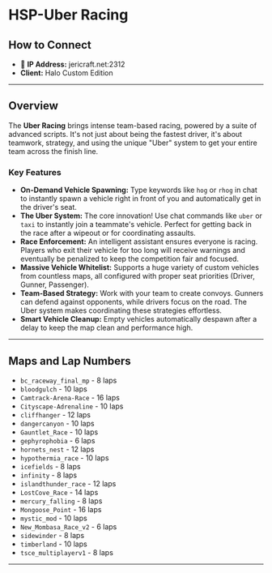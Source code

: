 # HSP-Uber Racing

## How to Connect

* 🔗 **IP Address:** jericraft.net:2312
* **Client:** Halo Custom Edition

---

## Overview

The **Uber Racing** brings intense team-based racing, powered by a suite of advanced scripts. It's not just about being
the fastest driver, it's about teamwork, strategy, and using the unique "Uber" system to get your entire team across the
finish line.

### Key Features

* **On-Demand Vehicle Spawning:** Type keywords like `hog` or `rhog` in chat to instantly spawn a vehicle right in front
  of you and automatically get in the driver's seat.
* **The Uber System:** The core innovation! Use chat commands like `uber` or `taxi` to instantly join a teammate's
  vehicle. Perfect for getting back in the race after a wipeout or for coordinating assaults.
* **Race Enforcement:** An intelligent assistant ensures everyone is racing. Players who exit their vehicle for too long
  will receive warnings and eventually be penalized to keep the competition fair and focused.
* **Massive Vehicle Whitelist:** Supports a huge variety of custom vehicles from countless maps, all configured with
  proper seat priorities (Driver, Gunner, Passenger).
* **Team-Based Strategy:** Work with your team to create convoys. Gunners can defend against opponents, while drivers
  focus on the road. The Uber system makes coordinating these strategies effortless.
* **Smart Vehicle Cleanup:** Empty vehicles automatically despawn after a delay to keep the map clean and performance
  high.

---

## Maps and Lap Numbers

* `bc_raceway_final_mp` - 8 laps
* `bloodgulch` - 10 laps
* `Camtrack-Arena-Race` - 16 laps
* `Cityscape-Adrenaline` - 10 laps
* `cliffhanger` - 12 laps
* `dangercanyon` - 10 laps
* `Gauntlet_Race` - 10 laps
* `gephyrophobia` - 6 laps
* `hornets_nest` - 12 laps
* `hypothermia_race` - 10 laps
* `icefields` - 8 laps
* `infinity` - 8 laps
* `islandthunder_race` - 12 laps
* `LostCove_Race` - 14 laps
* `mercury_falling` - 8 laps
* `Mongoose_Point` - 16 laps
* `mystic_mod` - 10 laps
* `New_Mombasa_Race_v2` - 6 laps
* `sidewinder` - 8 laps
* `timberland` - 10 laps
* `tsce_multiplayerv1` - 8 laps

---